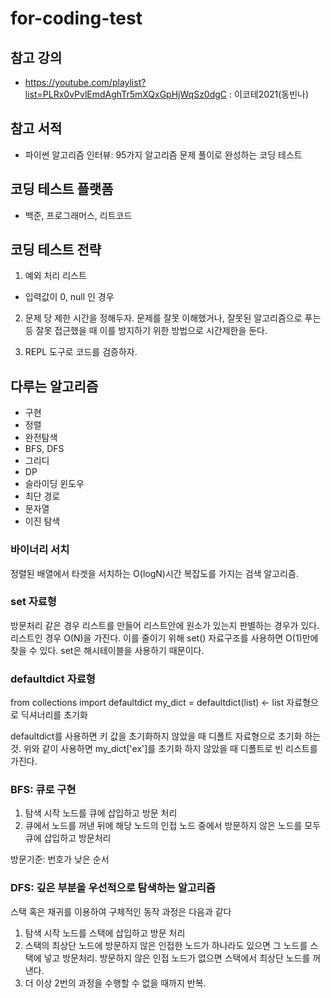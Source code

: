 # for-coding-test

## 참고 강의
- https://youtube.com/playlist?list=PLRx0vPvlEmdAghTr5mXQxGpHjWqSz0dgC : 이코테2021(동빈나)

## 참고 서적
- 파이썬 알고리즘 인터뷰: 95가지 알고리즘 문제 풀이로 완성하는 코딩 테스트

## 코딩 테스트 플랫폼
- 백준, 프로그래머스, 리트코드

## 코딩 테스트 전략

1. 예외 처리 리스트
- 입력값이 0, null 인 경우

2. 문제 당 제한 시간을 정해두자. 문제를 잘못 이해했거나, 잘못된 알고리즘으로 푸는 등 잘못 접근했을 때 이를 방지하기 위한 방법으로 시간제한을 둔다. 

3. REPL 도구로 코드를 검증하자.

## 다루는 알고리즘
- 구현
- 정렬
- 완전탐색
- BFS, DFS
- 그리디
- DP
- 슬라이딩 윈도우
- 최단 경로
- 문자열
- 이진 탐색

### 바이너리 서치

정렬된 배열에서 타겟을 서치하는 O(logN)시간 복잡도를 가지는 검색 알고리즘.

### set 자료형

방문처리 같은 경우 리스트를 만들어 리스트안에 원소가 있는지 판별하는 경우가 있다.
리스트인 경우 O(N)을 가진다.
이를 줄이기 위해 set() 자료구조를 사용하면 O(1)만에 찾을 수 있다. set은 해시테이블을 사용하기 때문이다.

### defaultdict 자료형

from collections import defaultdict
my_dict = defaultdict(list)  <- list 자료형으로 딕셔너리를 초기화

defaultdict를 사용하면 키 값을 초기화하지 않았을 때 디폴트 자료형으로 초기화 하는 것.
위와 같이 사용하면 my_dict['ex']를 초기화 하지 않았을 때 디폴트로 빈 리스트를 가진다.

### BFS: 큐로 구현

1. 탐색 시작 노드를 큐에 삽입하고 방문 처리
2. 큐에서 노드를 꺼낸 뒤에 해당 노드의 인접 노드 중에서 방문하지 않은 노드를 모두 큐에 삽입하고 방문처리

방문기준: 번호가 낮은 순서

### DFS: 깊은 부분을 우선적으로 탐색하는 알고리즘

스택 혹은 재귀를 이용하여 구체적인 동작 과정은 다음과 같다

1. 탐색 시작 노드를 스택에 삽입하고 방문 처리
2. 스택의 최상단 노드에 방문하지 않은 인접한 노드가 하나라도 있으면 그 노드를 스택에 넣고 방문처리. 방문하지 않은 인접 노드가 없으면 스택에서 최상단 노드를 꺼낸다.
3. 더 이상 2번의 과정을 수행할 수 없을 때까지 반복.
